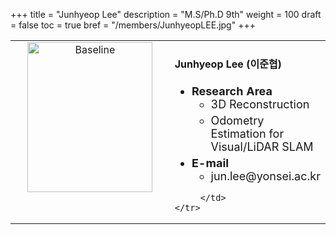 +++
title = "Junhyeop Lee"
description = "M.S/Ph.D 9th"
weight = 100
draft = false
toc = true
bref = "/members/JunhyeopLEE.jpg"
+++


<table>
    <tr>
       <td width="280" align="center" valign="top">
          <img alt="Baseline" width="200px" height="240" src="/members/JunhyeopLEE.jpg">
       </td>
       <td>
            <h4>Junhyeop Lee (이준협)</h4>
            <ul class="member_info">
                <li style="font-size: 18px"><b>Research Area</b>
                    <ul class="interest">
                        <li style="margin-bottom: 5px">3D Reconstruction</li>
                        <li style="margin-bottom: 5px">Odometry Estimation for Visual/LiDAR SLAM</li>
                    </ul>
                </li>
                <li style="font-size: 18px"><b>E-mail</b>
                    <ul>
                        <li style="margin-bottom: 5px">jun.lee@yonsei.ac.kr</li>
                    </ul>
                </li>
            </ul>
            
         </td>
    </tr>
</table>